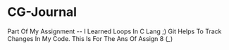 # CG-Journal
Part Of My Assignment *--*
I Learned Loops In C Lang ;)
Git Helps To Track Changes In My Code.
This Is For The Ans Of Assign 8 (*_*)